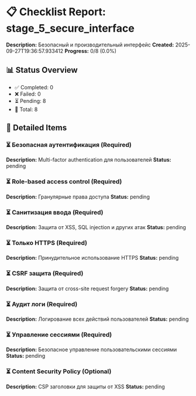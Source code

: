 
# 📋 Checklist Report: stage_5_secure_interface

**Description:** Безопасный и производительный интерфейс
**Created:** 2025-09-27T19:36:57.933412
**Progress:** 0/8 (0.0%)

## 📊 Status Overview
- ✅ Completed: 0
- ❌ Failed: 0
- ⏳ Pending: 8
- 📝 Total: 8

## 📝 Detailed Items

### ⏳ Безопасная аутентификация (Required)
**Description:** Multi-factor authentication для пользователей
**Status:** pending

### ⏳ Role-based access control (Required)
**Description:** Гранулярные права доступа
**Status:** pending

### ⏳ Санитизация ввода (Required)
**Description:** Защита от XSS, SQL injection и других атак
**Status:** pending

### ⏳ Только HTTPS (Required)
**Description:** Принудительное использование HTTPS
**Status:** pending

### ⏳ CSRF защита (Required)
**Description:** Защита от cross-site request forgery
**Status:** pending

### ⏳ Аудит логи (Required)
**Description:** Логирование всех действий пользователей
**Status:** pending

### ⏳ Управление сессиями (Required)
**Description:** Безопасное управление пользовательскими сессиями
**Status:** pending

### ⏳ Content Security Policy (Optional)
**Description:** CSP заголовки для защиты от XSS
**Status:** pending

